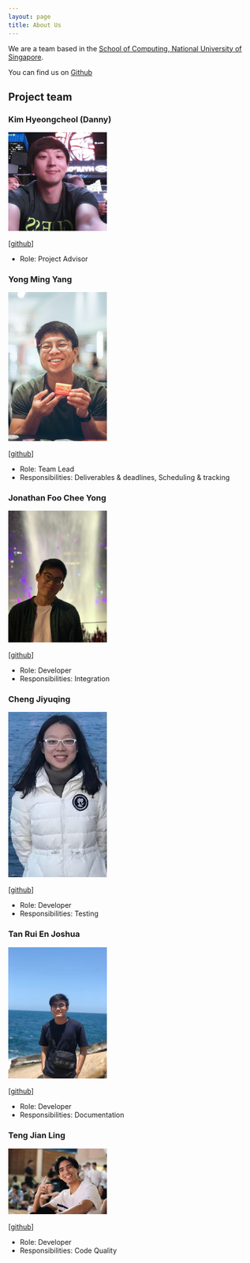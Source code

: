 ```yaml
---
layout: page
title: About Us
---
```


We are a team based in the [School of Computing, National University of Singapore](http://www.comp.nus.edu.sg).

You can find us on [Github](https://github.com/AY2021S1-CS2103T-W15-1)

## Project team

### Kim Hyeongcheol (Danny)

<img src="images/bluesky0911.png" width="200px">

[[github](https://github.com/bluesky0911)]

* Role: Project Advisor

### Yong Ming Yang

<img src="images/yongmingyang.png" width="200px">

[[github](https://github.com/yongmingyang)]

* Role: Team Lead
* Responsibilities: Deliverables & deadlines, Scheduling & tracking

### Jonathan Foo Chee Yong

<img src="images/jonfoocy.png" width="200px">

[[github](http://github.com/jonfoocy)]

* Role: Developer
* Responsibilities: Integration

### Cheng Jiyuqing

<img src="images/ChenJiyuqing.png" width="200px">

[[github](https://github.com/ChengJiyuqing)]

* Role: Developer
* Responsibilities: Testing

### Tan Rui En Joshua

<img src="images/joshruien.png" width="200px">

[[github](https://github.com/joshruien)]

* Role: Developer
* Responsibilities: Documentation

### Teng Jian Ling

<img src="images/tengjianling.png" width="200px">

[[github](https://github.com/tengjianling)]

* Role: Developer
* Responsibilities: Code Quality
